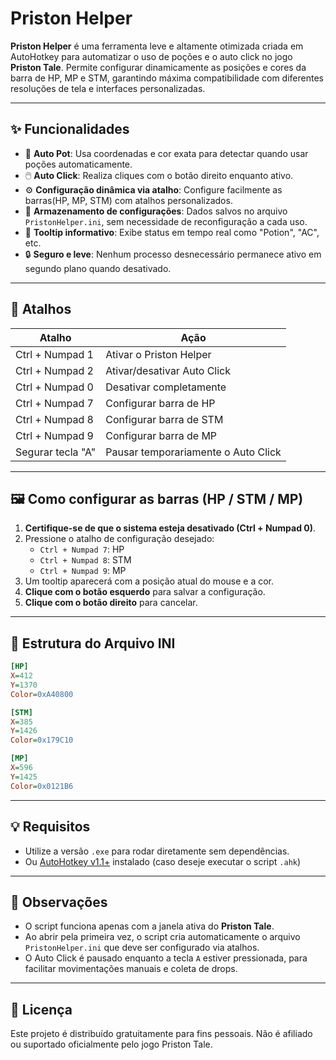 # Priston Helper

**Priston Helper** é uma ferramenta leve e altamente otimizada criada em AutoHotkey para automatizar o uso de poções e o auto click no jogo **Priston Tale**. Permite configurar dinamicamente as posições e cores da barra de HP, MP e STM, garantindo máxima compatibilidade com diferentes resoluções de tela e interfaces personalizadas.

---

## ✨ Funcionalidades

- 🎯 **Auto Pot**: Usa coordenadas e cor exata para detectar quando usar poções automaticamente.
- 🖱️ **Auto Click**: Realiza cliques com o botão direito enquanto ativo.
- ⚙️ **Configuração dinâmica via atalho**: Configure facilmente as barras(HP, MP, STM) com atalhos personalizados.
- 💾 **Armazenamento de configurações**: Dados salvos no arquivo `PristonHelper.ini`, sem necessidade de reconfiguração a cada uso.
- 📌 **Tooltip informativo**: Exibe status em tempo real como "Potion", "AC", etc.
- 🔒 **Seguro e leve**: Nenhum processo desnecessário permanece ativo em segundo plano quando desativado.

---

## 🔧 Atalhos

| Atalho            | Ação                                |
| ----------------- | ----------------------------------- |
| Ctrl + Numpad 1   | Ativar o Priston Helper             |
| Ctrl + Numpad 2   | Ativar/desativar Auto Click         |
| Ctrl + Numpad 0   | Desativar completamente             |
| Ctrl + Numpad 7   | Configurar barra de HP              |
| Ctrl + Numpad 8   | Configurar barra de STM             |
| Ctrl + Numpad 9   | Configurar barra de MP              |
| Segurar tecla "A" | Pausar temporariamente o Auto Click |

---

## 🖼️ Como configurar as barras (HP / STM / MP)

1. **Certifique-se de que o sistema esteja desativado (Ctrl + Numpad 0)**.
2. Pressione o atalho de configuração desejado:
   - `Ctrl + Numpad 7`: HP
   - `Ctrl + Numpad 8`: STM
   - `Ctrl + Numpad 9`: MP
3. Um tooltip aparecerá com a posição atual do mouse e a cor.
4. **Clique com o botão esquerdo** para salvar a configuração.
5. **Clique com o botão direito** para cancelar.

---

## 📁 Estrutura do Arquivo INI

```ini
[HP]
X=412
Y=1370
Color=0xA40800

[STM]
X=385
Y=1426
Color=0x179C10

[MP]
X=596
Y=1425
Color=0x0121B6
```

---

## 💡 Requisitos

- Utilize a versão `.exe` para rodar diretamente sem dependências.
- Ou [AutoHotkey v1.1+](https://www.autohotkey.com/) instalado (caso deseje executar o script `.ahk`)

---

## 📌 Observações

- O script funciona apenas com a janela ativa do **Priston Tale**.
- Ao abrir pela primeira vez, o script cria automaticamente o arquivo `PristonHelper.ini` que deve ser configurado via atalhos.
- O Auto Click é pausado enquanto a tecla `A` estiver pressionada, para facilitar movimentações manuais e coleta de drops.

---

## 📜 Licença

Este projeto é distribuído gratuitamente para fins pessoais. Não é afiliado ou suportado oficialmente pelo jogo Priston Tale.
